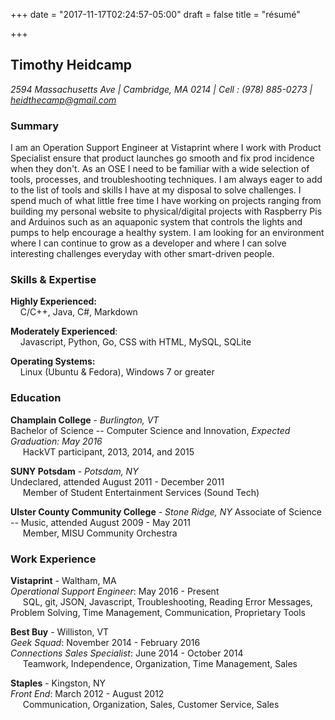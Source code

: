 +++
date = "2017-11-17T02:24:57-05:00"
draft = false
title = "résumé"

+++

## Timothy Heidcamp

*2594 Massachusetts Ave |  Cambridge, MA 0214 |  Cell : (978) 885-0273 |  heidthecamp@gmail.com*

### Summary
I am an Operation Support Engineer at Vistaprint where I work with Product Specialist ensure that product launches go smooth and fix prod incidence when they don't. As an OSE I need to be familiar with a wide selection of tools, processes, and troubleshooting techniques. I am always eager to add to the list of tools and skills I have at my disposal to solve challenges. I spend much of what little free time I have working on projects ranging from building my personal website to physical/digital projects with Raspberry Pis and Arduinos such as an aquaponic system that controls the lights and pumps to help encourage a healthy system. I am looking for an environment where I can continue to grow as a developer and where I can solve interesting challenges everyday with other smart-driven people.

### Skills & Expertise
**Highly Experienced:**  
&nbsp;&nbsp;&nbsp;&nbsp;C/C++, Java, C#, Markdown

**Moderately Experienced**:  
&nbsp;&nbsp;&nbsp;&nbsp;Javascript, Python, Go, CSS with HTML, MySQL, SQLite

**Operating Systems:**  
&nbsp;&nbsp;&nbsp;&nbsp;Linux (Ubuntu & Fedora), Windows 7 or greater

### Education
**Champlain College** - *Burlington, VT*   
Bachelor of Science -- Computer Science and Innovation, *Expected Graduation: May 2016*  
&nbsp;&nbsp;&nbsp;&nbsp; HackVT participant, 2013, 2014, and 2015

**SUNY Potsdam** - *Potsdam, NY*   
Undeclared, attended August 2011 - December 2011  
&nbsp;&nbsp;&nbsp;&nbsp; Member of Student Entertainment Services (Sound Tech)

**Ulster County Community College** - *Stone Ridge, NY*
Associate of Science -- Music, attended August 2009 - May 2011  
&nbsp;&nbsp;&nbsp;&nbsp; Member, MISU Community Orchestra

### Work Experience
**Vistaprint** - Waltham, MA  
*Operational Support Engineer*: May 2016 - Present  
&nbsp;&nbsp;&nbsp;&nbsp; SQL, git, JSON, Javascript, Troubleshooting, Reading Error Messages, Problem Solving, Time Management, Communication, Proprietary Tools  

**Best Buy** - Williston, VT   
*Geek Squad*: November 2014 -  February 2016   
*Connections Sales Specialist*: June 2014 - October 2014  
&nbsp;&nbsp;&nbsp;&nbsp; Teamwork, Independence, Organization, Time Management, Sales

**Staples** - Kingston, NY   
*Front End*: March 2012 - August 2012  
&nbsp;&nbsp;&nbsp;&nbsp; Communication, Organization, Sales, Customer Service, Sales
